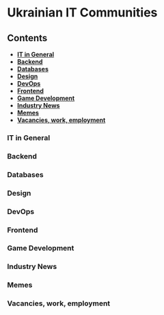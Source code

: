 # Ukrainian IT Communities


## Contents

- **[IT in General](#it-in-general)**
- **[Backend](#backend)**
- **[Databases](#databases)**
- **[Design](#design)**
- **[DevOps](#devops)**
- **[Frontend](#frontend)**
- **[Game Development](#game-development)**
- **[Industry News](#industry-news)**
- **[Memes](#memes)**
- **[Vacancies, work, employment](#vacancies-work-employment)**

### IT in General

### Backend

### Databases

### Design

### DevOps

### Frontend

### Game Development

### Industry News

### Memes

### Vacancies, work, employment
